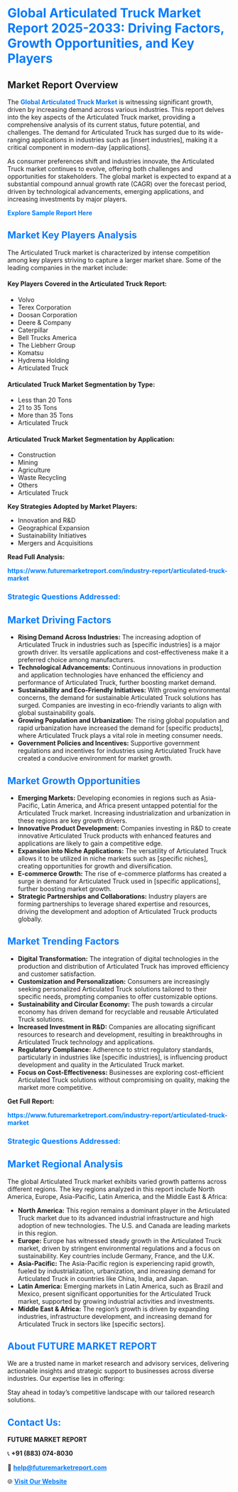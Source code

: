 <h1 style="color: #007BFF;">Global Articulated Truck Market Report 2025-2033: Driving Factors, Growth Opportunities, and Key Players</h1>

<section id="overview">
<h2>Market Report Overview</h2>
<p>The <a href="https://www.futuremarketreport.com/industry-report/articulated-truck-market" style="color: #007BFF; text-decoration: none;"><strong>Global Articulated Truck Market</strong></a> is witnessing significant growth, driven by increasing demand across various industries. This report delves into the key aspects of the Articulated Truck market, providing a comprehensive analysis of its current status, future potential, and challenges. The demand for Articulated Truck has surged due to its wide-ranging applications in industries such as [insert industries], making it a critical component in modern-day [applications].</p>
<p>As consumer preferences shift and industries innovate, the Articulated Truck market continues to evolve, offering both challenges and opportunities for stakeholders. The global market is expected to expand at a substantial compound annual growth rate (CAGR) over the forecast period, driven by technological advancements, emerging applications, and increasing investments by major players.</p>
</section>

<section id="overview">
<p><a href="https://www.futuremarketreport.com/request-sample/reportId=98445" style="color: #007BFF; text-decoration: none;"><strong>Explore Sample Report Here</strong></a></p>
</section>

<section id="key-players">
<h2 style="color: #007BFF;">Market Key Players Analysis</h2>
<p>The Articulated Truck market is characterized by intense competition among key players striving to capture a larger market share. Some of the leading companies in the market include:</p>
<h4>Key Players Covered in the Articulated Truck Report:</h4>
<ul><li>Volvo</li><li>Terex Corporation</li><li>Doosan Corporation</li><li>Deere &amp; Company</li><li>Caterpillar</li><li>Bell Trucks America</li><li>The Liebherr Group</li><li>Komatsu</li><li>Hydrema Holding</li><li>Articulated Truck</li></ul>
<h4>Articulated Truck Market Segmentation by Type:</h4>
<ul><li>Less than 20 Tons</li><li>21 to 35 Tons</li><li>More than 35 Tons</li><li>Articulated Truck</li></ul>

<h4>Articulated Truck Market Segmentation by Application:</h4>
<ul><li>Construction</li><li>Mining</li><li>Agriculture</li><li>Waste Recycling</li><li>Others</li><li>Articulated Truck</li></ul>
<p><strong>Key Strategies Adopted by Market Players:</strong></p>
<ul>
<li>Innovation and R&D</li>
<li>Geographical Expansion</li>
<li>Sustainability Initiatives</li>
<li>Mergers and Acquisitions</li>
</ul>
</section>

<section>
<p><strong>Read Full Analysis: </strong></p><a href="https://www.futuremarketreport.com/industry-report/articulated-truck-market" style="color: #007BFF; text-decoration: none;"><strong>https://www.futuremarketreport.com/industry-report/articulated-truck-market</strong></a>
<h3 style="color: #007BFF;">Strategic Questions Addressed:</h3>
</section>

<section id="driving-factors">
<h2 style="color: #007BFF;">Market Driving Factors</h2>
<ul>
<li><strong>Rising Demand Across Industries:</strong> The increasing adoption of Articulated Truck in industries such as [specific industries] is a major growth driver. Its versatile applications and cost-effectiveness make it a preferred choice among manufacturers.</li>
<li><strong>Technological Advancements:</strong> Continuous innovations in production and application technologies have enhanced the efficiency and performance of Articulated Truck, further boosting market demand.</li>
<li><strong>Sustainability and Eco-Friendly Initiatives:</strong> With growing environmental concerns, the demand for sustainable Articulated Truck solutions has surged. Companies are investing in eco-friendly variants to align with global sustainability goals.</li>
<li><strong>Growing Population and Urbanization:</strong> The rising global population and rapid urbanization have increased the demand for [specific products], where Articulated Truck plays a vital role in meeting consumer needs.</li>
<li><strong>Government Policies and Incentives:</strong> Supportive government regulations and incentives for industries using Articulated Truck have created a conducive environment for market growth.</li>
</ul>
</section>

<section id="growth-opportunities">
<h2 style="color: #007BFF;">Market Growth Opportunities</h2>
<ul>
<li><strong>Emerging Markets:</strong> Developing economies in regions such as Asia-Pacific, Latin America, and Africa present untapped potential for the Articulated Truck market. Increasing industrialization and urbanization in these regions are key growth drivers.</li>
<li><strong>Innovative Product Development:</strong> Companies investing in R&D to create innovative Articulated Truck products with enhanced features and applications are likely to gain a competitive edge.</li>
<li><strong>Expansion into Niche Applications:</strong> The versatility of Articulated Truck allows it to be utilized in niche markets such as [specific niches], creating opportunities for growth and diversification.</li>
<li><strong>E-commerce Growth:</strong> The rise of e-commerce platforms has created a surge in demand for Articulated Truck used in [specific applications], further boosting market growth.</li>
<li><strong>Strategic Partnerships and Collaborations:</strong> Industry players are forming partnerships to leverage shared expertise and resources, driving the development and adoption of Articulated Truck products globally.</li>
</ul>
</section>

<section id="trending-factors">
<h2 style="color: #007BFF;">Market Trending Factors</h2>
<ul>
<li><strong>Digital Transformation:</strong> The integration of digital technologies in the production and distribution of Articulated Truck has improved efficiency and customer satisfaction.</li>
<li><strong>Customization and Personalization:</strong> Consumers are increasingly seeking personalized Articulated Truck solutions tailored to their specific needs, prompting companies to offer customizable options.</li>
<li><strong>Sustainability and Circular Economy:</strong> The push towards a circular economy has driven demand for recyclable and reusable Articulated Truck solutions.</li>
<li><strong>Increased Investment in R&D:</strong> Companies are allocating significant resources to research and development, resulting in breakthroughs in Articulated Truck technology and applications.</li>
<li><strong>Regulatory Compliance:</strong> Adherence to strict regulatory standards, particularly in industries like [specific industries], is influencing product development and quality in the Articulated Truck market.</li>
<li><strong>Focus on Cost-Effectiveness:</strong> Businesses are exploring cost-efficient Articulated Truck solutions without compromising on quality, making the market more competitive.</li>
</ul>
</section>

<section>
<p><strong>Get Full Report: </strong></p><a href="https://www.futuremarketreport.com/industry-report/articulated-truck-market" style="color: #007BFF; text-decoration: none;"><strong>https://www.futuremarketreport.com/industry-report/articulated-truck-market</strong></a>
<h3 style="color: #007BFF;">Strategic Questions Addressed:</h3>
</section>


<section id="regional-analysis">
<h2 style="color: #007BFF;">Market Regional Analysis</h2>
<p>The global Articulated Truck market exhibits varied growth patterns across different regions. The key regions analyzed in this report include North America, Europe, Asia-Pacific, Latin America, and the Middle East & Africa:</p>
<ul>
<li><strong>North America:</strong> This region remains a dominant player in the Articulated Truck market due to its advanced industrial infrastructure and high adoption of new technologies. The U.S. and Canada are leading markets in this region.</li>
<li><strong>Europe:</strong> Europe has witnessed steady growth in the Articulated Truck market, driven by stringent environmental regulations and a focus on sustainability. Key countries include Germany, France, and the U.K.</li>
<li><strong>Asia-Pacific:</strong> The Asia-Pacific region is experiencing rapid growth, fueled by industrialization, urbanization, and increasing demand for Articulated Truck in countries like China, India, and Japan.</li>
<li><strong>Latin America:</strong> Emerging markets in Latin America, such as Brazil and Mexico, present significant opportunities for the Articulated Truck market, supported by growing industrial activities and investments.</li>
<li><strong>Middle East & Africa:</strong> The region’s growth is driven by expanding industries, infrastructure development, and increasing demand for Articulated Truck in sectors like [specific sectors].</li>
</ul>
</section>

<footer>
<h2 style="color: #007BFF;">About FUTURE MARKET REPORT</h2>
<p>We are a trusted name in market research and advisory services, delivering actionable insights and strategic support to businesses across diverse industries. Our expertise lies in offering:</p>

<p>Stay ahead in today’s competitive landscape with our tailored research solutions.</p>

<h2 style="color: #007BFF;">Contact Us:</h2>
<p><strong>FUTURE MARKET REPORT</strong></p>
<p>📞 <strong>+91 (883) 074-8030</strong></p>
<p>📧 <strong><a href="mailto:help@futuremarketreport.com" style="color: #007BFF;">help@futuremarketreport.com</a></strong></p>
<p>🌐 <strong><a href="https://www.futuremarketreport.com/" style="color: #007BFF;">Visit Our Website</a></strong></p>
</footer>